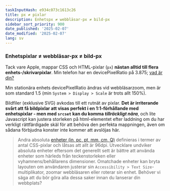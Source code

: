```yaml
---
taskInputHash: e934c073c1613c26
title: px ≠ pixlar
description: Enhetspx ≠ webbläsar-px ≠ bild-px
sidebar_sort_priority: 900
date_published: '2025-02-07'
date_modified: '2025-02-07'
lang: sv
---
```

### Enhetspixlar ≠ webbläsar-px ≠ bild-px

Tack vare Apple, mappar CSS och HTML-pixlar (`px`) **nästan alltid till flera enhets-/skrivarpixlar**. Min telefon har en devicePixelRatio på 3.875; [vad är din?](https://www.mydevice.io/)

Min stationära enhets devicePixelRatio ändras vid webbläsarzoom, men är som standard 1.5 (min `System > Display > Scale` är trots allt 150%).

Bildfiler (exklusive SVG) avkodas till ett rutnät av pixlar. **Det är irriterande svårt att få bildpixlar att visas perfekt i en 1:1-förhållande med enhetspixlar - men med `srcset` kan du komma *tillräckligt nära***, och lite Javascript kan justera storleken på html-elementet efter laddning om du har verkligt rättfärdigade skäl för att behöva den perfekta mappningen, även om sådana förbjudna konster inte kommer att avslöjas här.

> Andra absoluta [enheter (in, pc, pt, mm, cm, Q)](https://developer.mozilla.org/sv/docs/Web/CSS/length) definieras i termer av antal CSS-pixlar och låtsas att allt är 96dpi. Utvecklare undviker absoluta enheter eftersom det generellt sett är bättre att använda enheter som härleds från teckenstorleken eller vyhamnens/behållarens dimensioner. Omatchade enheter kan bryta layouten om användaren justerar sin `Accessibility > Text Size`-multiplikator, zoomar webbläsaren eller roterar sin enhet. Behöver vi säga att du bör göra alla dessa saker innan du lanserar din webbplats?
